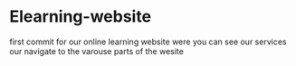 ﻿# Elearning-website
first commit for our online learning website 
were you can see our services our navigate to the varouse 
parts of the wesite
